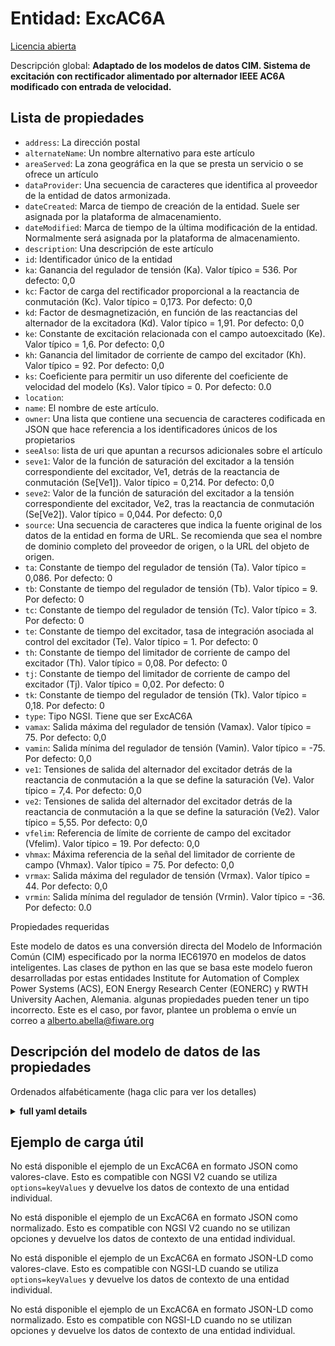 Entidad: ExcAC6A  
================  
[Licencia abierta](https://github.com/smart-data-models//dataModel.EnergyCIM/blob/master/ExcAC6A/LICENSE.md)  
Descripción global: **Adaptado de los modelos de datos CIM. Sistema de excitación con rectificador alimentado por alternador IEEE AC6A modificado con entrada de velocidad.**  

## Lista de propiedades  

- `address`: La dirección postal  - `alternateName`: Un nombre alternativo para este artículo  - `areaServed`: La zona geográfica en la que se presta un servicio o se ofrece un artículo  - `dataProvider`: Una secuencia de caracteres que identifica al proveedor de la entidad de datos armonizada.  - `dateCreated`: Marca de tiempo de creación de la entidad. Suele ser asignada por la plataforma de almacenamiento.  - `dateModified`: Marca de tiempo de la última modificación de la entidad. Normalmente será asignada por la plataforma de almacenamiento.  - `description`: Una descripción de este artículo  - `id`: Identificador único de la entidad  - `ka`: Ganancia del regulador de tensión (Ka).  Valor típico = 536. Por defecto: 0,0  - `kc`: Factor de carga del rectificador proporcional a la reactancia de conmutación (Kc).  Valor típico = 0,173. Por defecto: 0,0  - `kd`: Factor de desmagnetización, en función de las reactancias del alternador de la excitadora (Kd).  Valor típico = 1,91. Por defecto: 0,0  - `ke`: Constante de excitación relacionada con el campo autoexcitado (Ke).  Valor típico = 1,6. Por defecto: 0,0  - `kh`: Ganancia del limitador de corriente de campo del excitador (Kh).  Valor típico = 92. Por defecto: 0,0  - `ks`: Coeficiente para permitir un uso diferente del coeficiente de velocidad del modelo (Ks).  Valor típico = 0. Por defecto: 0.0  - `location`:   - `name`: El nombre de este artículo.  - `owner`: Una lista que contiene una secuencia de caracteres codificada en JSON que hace referencia a los identificadores únicos de los propietarios  - `seeAlso`: lista de uri que apuntan a recursos adicionales sobre el artículo  - `seve1`: Valor de la función de saturación del excitador a la tensión correspondiente del excitador, Ve1, detrás de la reactancia de conmutación (Se[Ve1]).  Valor típico = 0,214. Por defecto: 0,0  - `seve2`: Valor de la función de saturación del excitador a la tensión correspondiente del excitador, Ve2, tras la reactancia de conmutación (Se[Ve2]).  Valor típico = 0,044. Por defecto: 0,0  - `source`: Una secuencia de caracteres que indica la fuente original de los datos de la entidad en forma de URL. Se recomienda que sea el nombre de dominio completo del proveedor de origen, o la URL del objeto de origen.  - `ta`: Constante de tiempo del regulador de tensión (Ta).  Valor típico = 0,086. Por defecto: 0  - `tb`: Constante de tiempo del regulador de tensión (Tb).  Valor típico = 9. Por defecto: 0  - `tc`: Constante de tiempo del regulador de tensión (Tc).  Valor típico = 3. Por defecto: 0  - `te`: Constante de tiempo del excitador, tasa de integración asociada al control del excitador (Te).  Valor típico = 1. Por defecto: 0  - `th`: Constante de tiempo del limitador de corriente de campo del excitador (Th).  Valor típico = 0,08. Por defecto: 0  - `tj`: Constante de tiempo del limitador de corriente de campo del excitador (Tj).  Valor típico = 0,02. Por defecto: 0  - `tk`: Constante de tiempo del regulador de tensión (Tk).  Valor típico = 0,18. Por defecto: 0  - `type`: Tipo NGSI. Tiene que ser ExcAC6A  - `vamax`: Salida máxima del regulador de tensión (Vamax).  Valor típico = 75. Por defecto: 0,0  - `vamin`: Salida mínima del regulador de tensión (Vamin).  Valor típico = -75. Por defecto: 0,0  - `ve1`: Tensiones de salida del alternador del excitador detrás de la reactancia de conmutación a la que se define la saturación (Ve).  Valor típico = 7,4. Por defecto: 0,0  - `ve2`: Tensiones de salida del alternador del excitador detrás de la reactancia de conmutación a la que se define la saturación (Ve2).  Valor típico = 5,55. Por defecto: 0,0  - `vfelim`: Referencia de límite de corriente de campo del excitador (Vfelim).  Valor típico = 19. Por defecto: 0,0  - `vhmax`: Máxima referencia de la señal del limitador de corriente de campo (Vhmax).  Valor típico = 75. Por defecto: 0,0  - `vrmax`: Salida máxima del regulador de tensión (Vrmax).  Valor típico = 44. Por defecto: 0,0  - `vrmin`: Salida mínima del regulador de tensión (Vrmin).  Valor típico = -36. Por defecto: 0.0    
Propiedades requeridas  
Este modelo de datos es una conversión directa del Modelo de Información Común (CIM) especificado por la norma IEC61970 en modelos de datos inteligentes. Las clases de python en las que se basa este modelo fueron desarrolladas por estas entidades Institute for Automation of Complex Power Systems (ACS), EON Energy Research Center (EONERC) y RWTH University Aachen, Alemania. algunas propiedades pueden tener un tipo incorrecto. Este es el caso, por favor, plantee un problema o envíe un correo a alberto.abella@fiware.org  
## Descripción del modelo de datos de las propiedades  
Ordenados alfabéticamente (haga clic para ver los detalles)  
<details><summary><strong>full yaml details</strong></summary>    
```yaml  
ExcAC6A:    
  description: 'Adapted from CIM data models. Modified IEEE AC6A alternator-supplied rectifier excitation system with speed input.'    
  properties:    
    address:    
      description: 'The mailing address'    
      properties:    
        addressCountry:    
          description: 'Property. The country. For example, Spain. Model:''https://schema.org/addressCountry'''    
          type: string    
        addressLocality:    
          description: 'Property. The locality in which the street address is, and which is in the region. Model:''https://schema.org/addressLocality'''    
          type: string    
        addressRegion:    
          description: 'Property. The region in which the locality is, and which is in the country. Model:''https://schema.org/addressRegion'''    
          type: string    
        areaServed:    
          description: 'Property. The geographic area where a service or offered item is provided. Model:''https://schema.org/areaServed'''    
          type: string    
        postOfficeBoxNumber:    
          description: 'Property. The post office box number for PO box addresses. For example, Spain. Model:''https://schema.org/postOfficeBoxNumber'''    
          type: string    
        postalCode:    
          description: 'Property. The postal code. For example, Spain. Model:''https://schema.org/https://schema.org/postalCode'''    
          type: string    
        streetAddress:    
          description: 'Property. The street address. Model:''https://schema.org/streetAddress'''    
          type: string    
      type: Property    
      x-ngsi:    
        model: https://schema.org/address    
    alternateName:    
      description: 'An alternative name for this item'    
      type: Property    
    areaServed:    
      description: 'The geographic area where a service or offered item is provided'    
      type: Property    
      x-ngsi:    
        model: https://schema.org/Text    
    dataProvider:    
      description: 'A sequence of characters identifying the provider of the harmonised data entity.'    
      type: Property    
    dateCreated:    
      description: 'Entity creation timestamp. This will usually be allocated by the storage platform.'    
      format: date-time    
      type: Property    
    dateModified:    
      description: 'Timestamp of the last modification of the entity. This will usually be allocated by the storage platform.'    
      format: date-time    
      type: Property    
    description:    
      description: 'A description of this item'    
      type: Property    
    id:    
      anyOf: &excac6a_-_properties_-_owner_-_items_-_anyof    
        - description: 'Property. Identifier format of any NGSI entity'    
          maxLength: 256    
          minLength: 1    
          pattern: ^[\w\-\.\{\}\$\+\*\[\]`|~^@!,:\\]+$    
          type: string    
        - description: 'Property. Identifier format of any NGSI entity'    
          format: uri    
          type: string    
      description: 'Unique identifier of the entity'    
      type: Property    
    ka:    
      description: 'Voltage regulator gain (Ka).  Typical Value = 536. Default: 0.0'    
      type: number    
      x-ngsi:    
        model: https://schema.org/Number    
    kc:    
      description: 'Rectifier loading factor proportional to commutating reactance (Kc).  Typical Value = 0.173. Default: 0.0'    
      type: number    
      x-ngsi:    
        model: https://schema.org/Number    
    kd:    
      description: 'Demagnetizing factor, a function of exciter alternator reactances (Kd).  Typical Value = 1.91. Default: 0.0'    
      type: number    
      x-ngsi:    
        model: https://schema.org/Number    
    ke:    
      description: 'Exciter constant related to self-excited field (Ke).  Typical Value = 1.6. Default: 0.0'    
      type: number    
      x-ngsi:    
        model: https://schema.org/Number    
    kh:    
      description: 'Exciter field current limiter gain (Kh).  Typical Value = 92. Default: 0.0'    
      type: number    
      x-ngsi:    
        model: https://schema.org/Number    
    ks:    
      description: 'Coefficient to allow different usage of the model-speed coefficient (Ks).  Typical Value = 0. Default: 0.0'    
      type: number    
      x-ngsi:    
        model: https://schema.org/Number    
    location:    
      $id: https://geojson.org/schema/Geometry.json    
      $schema: "http://json-schema.org/draft-07/schema#"    
      oneOf:    
        - properties:    
            bbox:    
              items:    
                type: number    
              minItems: 4    
              type: array    
            coordinates:    
              items:    
                type: number    
              minItems: 2    
              type: array    
            type:    
              enum:    
                - Point    
              type: string    
          required:    
            - type    
            - coordinates    
          title: 'GeoJSON Point'    
          type: object    
        - properties:    
            bbox:    
              items:    
                type: number    
              minItems: 4    
              type: array    
            coordinates:    
              items:    
                items:    
                  type: number    
                minItems: 2    
                type: array    
              minItems: 2    
              type: array    
            type:    
              enum:    
                - LineString    
              type: string    
          required:    
            - type    
            - coordinates    
          title: 'GeoJSON LineString'    
          type: object    
        - properties:    
            bbox:    
              items:    
                type: number    
              minItems: 4    
              type: array    
            coordinates:    
              items:    
                items:    
                  items:    
                    type: number    
                  minItems: 2    
                  type: array    
                minItems: 4    
                type: array    
              type: array    
            type:    
              enum:    
                - Polygon    
              type: string    
          required:    
            - type    
            - coordinates    
          title: 'GeoJSON Polygon'    
          type: object    
        - properties:    
            bbox:    
              items:    
                type: number    
              minItems: 4    
              type: array    
            coordinates:    
              items:    
                items:    
                  type: number    
                minItems: 2    
                type: array    
              type: array    
            type:    
              enum:    
                - MultiPoint    
              type: string    
          required:    
            - type    
            - coordinates    
          title: 'GeoJSON MultiPoint'    
          type: object    
        - properties:    
            bbox:    
              items:    
                type: number    
              minItems: 4    
              type: array    
            coordinates:    
              items:    
                items:    
                  items:    
                    type: number    
                  minItems: 2    
                  type: array    
                minItems: 2    
                type: array    
              type: array    
            type:    
              enum:    
                - MultiLineString    
              type: string    
          required:    
            - type    
            - coordinates    
          title: 'GeoJSON MultiLineString'    
          type: object    
        - properties:    
            bbox:    
              items:    
                type: number    
              minItems: 4    
              type: array    
            coordinates:    
              items:    
                items:    
                  items:    
                    items:    
                      type: number    
                    minItems: 2    
                    type: array    
                  minItems: 4    
                  type: array    
                type: array    
              type: array    
            type:    
              enum:    
                - MultiPolygon    
              type: string    
          required:    
            - type    
            - coordinates    
          title: 'GeoJSON MultiPolygon'    
          type: object    
      title: 'GeoJSON Geometry'    
    name:    
      description: 'The name of this item.'    
      type: Property    
    owner:    
      description: 'A List containing a JSON encoded sequence of characters referencing the unique Ids of the owner(s)'    
      items:    
        anyOf: *excac6a_-_properties_-_owner_-_items_-_anyof    
        description: 'Property. Unique identifier of the entity'    
      type: Property    
    seeAlso:    
      description: 'list of uri pointing to additional resources about the item'    
      oneOf:    
        - items:    
            - format: uri    
              type: string    
          minItems: 1    
          type: array    
        - format: uri    
          type: string    
      type: Property    
    seve1:    
      description: 'Exciter saturation function value at the corresponding exciter voltage, Ve1, back of commutating reactance (Se[Ve1]).  Typical Value = 0.214. Default: 0.0'    
      type: number    
      x-ngsi:    
        model: https://schema.org/Number    
    seve2:    
      description: 'Exciter saturation function value at the corresponding exciter voltage, Ve2, back of commutating reactance (Se[Ve2]).  Typical Value = 0.044. Default: 0.0'    
      type: number    
      x-ngsi:    
        model: https://schema.org/Number    
    source:    
      description: 'A sequence of characters giving the original source of the entity data as a URL. Recommended to be the fully qualified domain name of the source provider, or the URL to the source object.'    
      type: Property    
    ta:    
      description: 'Voltage regulator time constant (Ta).  Typical Value = 0.086. Default: 0'    
      type: number    
      x-ngsi:    
        model: https://schema.org/Number    
    tb:    
      description: 'Voltage regulator time constant (Tb).  Typical Value = 9. Default: 0'    
      type: number    
      x-ngsi:    
        model: https://schema.org/Number    
    tc:    
      description: 'Voltage regulator time constant (Tc).  Typical Value = 3. Default: 0'    
      type: number    
      x-ngsi:    
        model: https://schema.org/Number    
    te:    
      description: 'Exciter time constant, integration rate associated with exciter control (Te).  Typical Value = 1. Default: 0'    
      type: number    
      x-ngsi:    
        model: https://schema.org/Number    
    th:    
      description: 'Exciter field current limiter time constant (Th).  Typical Value = 0.08. Default: 0'    
      type: number    
      x-ngsi:    
        model: https://schema.org/Number    
    tj:    
      description: 'Exciter field current limiter time constant (Tj).  Typical Value = 0.02. Default: 0'    
      type: number    
      x-ngsi:    
        model: https://schema.org/Number    
    tk:    
      description: 'Voltage regulator time constant (Tk).  Typical Value = 0.18. Default: 0'    
      type: number    
      x-ngsi:    
        model: https://schema.org/Number    
    type:    
      description: 'NGSI type. It has to be ExcAC6A'    
      enum:    
        - ExcAC6A    
      type: Property    
    vamax:    
      description: 'Maximum voltage regulator output (Vamax).  Typical Value = 75. Default: 0.0'    
      type: number    
      x-ngsi:    
        model: https://schema.org/Number    
    vamin:    
      description: 'Minimum voltage regulator output (Vamin).  Typical Value = -75. Default: 0.0'    
      type: number    
      x-ngsi:    
        model: https://schema.org/Number    
    ve1:    
      description: 'Exciter alternator output voltages back of commutating reactance at which saturation is defined (Ve).  Typical Value = 7.4. Default: 0.0'    
      type: number    
      x-ngsi:    
        model: https://schema.org/Number    
    ve2:    
      description: 'Exciter alternator output voltages back of commutating reactance at which saturation is defined (Ve2).  Typical Value = 5.55. Default: 0.0'    
      type: number    
      x-ngsi:    
        model: https://schema.org/Number    
    vfelim:    
      description: 'Exciter field current limit reference (Vfelim).  Typical Value = 19. Default: 0.0'    
      type: number    
      x-ngsi:    
        model: https://schema.org/Number    
    vhmax:    
      description: 'Maximum field current limiter signal reference (Vhmax).  Typical Value = 75. Default: 0.0'    
      type: number    
      x-ngsi:    
        model: https://schema.org/Number    
    vrmax:    
      description: 'Maximum voltage regulator output (Vrmax).  Typical Value = 44. Default: 0.0'    
      type: number    
      x-ngsi:    
        model: https://schema.org/Number    
    vrmin:    
      description: 'Minimum voltage regulator output (Vrmin).  Typical Value = -36. Default: 0.0'    
      type: number    
      x-ngsi:    
        model: https://schema.org/Number    
  required: []    
  type: object    
```  
</details>    
## Ejemplo de carga útil  
No está disponible el ejemplo de un ExcAC6A en formato JSON como valores-clave. Esto es compatible con NGSI V2 cuando se utiliza `options=keyValues` y devuelve los datos de contexto de una entidad individual.  
No está disponible el ejemplo de un ExcAC6A en formato JSON como normalizado. Esto es compatible con NGSI V2 cuando no se utilizan opciones y devuelve los datos de contexto de una entidad individual.  
No está disponible el ejemplo de un ExcAC6A en formato JSON-LD como valores-clave. Esto es compatible con NGSI-LD cuando se utiliza `options=keyValues` y devuelve los datos de contexto de una entidad individual.  
No está disponible el ejemplo de un ExcAC6A en formato JSON-LD como normalizado. Esto es compatible con NGSI-LD cuando no se utilizan opciones y devuelve los datos de contexto de una entidad individual.  
